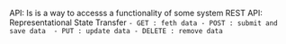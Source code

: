 API: Is is a way to accesss a functionality of some system
    REST API: Representational State Transfer
        ```
        - GET : feth data
        - POST : submit and save data 
        - PUT : update data
        - DELETE : remove data
        ```